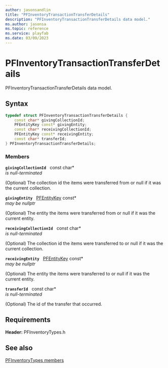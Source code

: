 ```yaml
---
author: jasonsandlin
title: "PFInventoryTransactionTransferDetails"
description: "PFInventoryTransactionTransferDetails data model."
ms.author: jasonsa
ms.topic: reference
ms.service: playfab
ms.date: 03/09/2023
---
```


# PFInventoryTransactionTransferDetails  

PFInventoryTransactionTransferDetails data model.  

## Syntax  
  
```cpp
typedef struct PFInventoryTransactionTransferDetails {  
    const char* givingCollectionId;  
    PFEntityKey const* givingEntity;  
    const char* receivingCollectionId;  
    PFEntityKey const* receivingEntity;  
    const char* transferId;  
} PFInventoryTransactionTransferDetails;  
```
  
### Members  
  
**`givingCollectionId`** &nbsp; const char*  
*is null-terminated*  
  
(Optional) The collection id the items were transferred from or null if it was the current collection.
  
**`givingEntity`** &nbsp; [PFEntityKey](../../pftypes/structs/pfentitykey-c.md) const*  
*may be nullptr*  
  
(Optional) The entity the items were transferred from or null if it was the current entity.
  
**`receivingCollectionId`** &nbsp; const char*  
*is null-terminated*  
  
(Optional) The collection id the items were transferred to or null if it was the current collection.
  
**`receivingEntity`** &nbsp; [PFEntityKey](../../pftypes/structs/pfentitykey-c.md) const*  
*may be nullptr*  
  
(Optional) The entity the items were transferred to or null if it was the current entity.
  
**`transferId`** &nbsp; const char*  
*is null-terminated*  
  
(Optional) The id of the transfer that occurred.
  
  
## Requirements  
  
**Header:** PFInventoryTypes.h
  
## See also  
[PFInventoryTypes members](../pfinventorytypes_members.md)  

  
  
